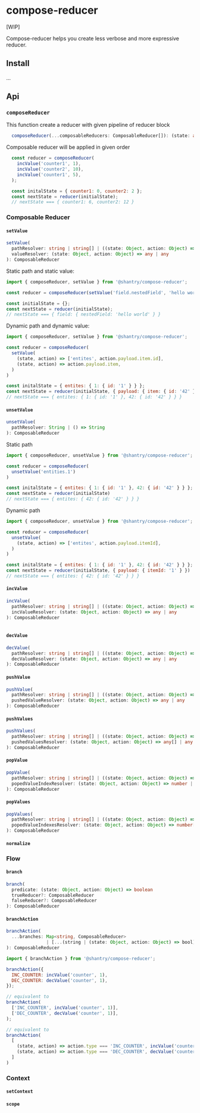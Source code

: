 # compose-reducer

[WIP]

Compose-reducer helps you create less verbose and more expressive reducer.

## Install

...

## Api

### `composeReducer`

This function create a reducer with given pipeline of reducer block

```ts
  composeReducer(...composableReducers: ComposableReducer[]): (state: any, action: any) => nextState
```

Composable reducer will be applied in given order

```js
  const reducer = composeReducer(
    incValue('counter1', 1),
    incValue('counter2', 10),
    incValue('counter1', 5),
  );

  const initalState = { counter1: 0, counter2: 2 };
  const nextState = reducer(initialState);
  // nextState === { counter1: 6, counter2: 12 }
```

### Composable Reducer

#### `setValue`

```ts
setValue(
  pathResolver: string | string[] | ((state: Object, action: Object) => string | string[])
  valueResolver: (state: Object, action: Object) => any | any
): ComposableReducer
```

Static path and static value:

```js
import { composeReducer, setValue } from '@shantry/compose-reducer';

const reducer = composeReducer(setValue('field.nestedField', 'hello world'));

const initialState = {};
const nextState = reducer(initialState);
// nextState === { field: { nestedField: 'hello world' } }
```

Dynamic path and dynamic value:

```js
import { composeReducer, setValue } from '@shantry/compose-reducer';

const reducer = composeReducer(
  setValue(
    (state, action) => ['entites', action.payload.item.id],
    (state, action) => action.payload.item,
  )
)

const initalState = { entites: { 1: { id: '1' } } };
const nextState = reducer(initialState, { payload: { item: { id: '42' } } })
// nextState === { entites: { 1: { id: '1' }, 42: { id: '42' } } }
```

#### `unsetValue`

```ts
unsetValue(
  pathResolver: String | () => String
): ComposableReducer
```

Static path

```js
import { composeReducer, unsetValue } from '@shantry/compose-reducer';

const reducer = composeReducer(
  unsetValue('entities.1')
)

const initalState = { entites: { 1: { id: '1' }, 42: { id: '42' } } };
const nextState = reducer(initialState)
// nextState === { entites: { 42: { id: '42' } } }
```

Dynamic path

```js
import { composeReducer, unsetValue } from '@shantry/compose-reducer';

const reducer = composeReducer(
  unsetValue(
    (state, action) => ['entites', action.payload.itemId],
  )
)

const initalState = { entites: { 1: { id: '1' }, 42: { id: '42' } } };
const nextState = reducer(initialState, { payload: { itemId: '1' } })
// nextState === { entites: { 42: { id: '42' } } }
```

#### `incValue`

```ts
incValue(
  pathResolver: string | string[] | ((state: Object, action: Object) => string | string[])
  incValueResolver: (state: Object, action: Object) => any | any
): ComposableReducer
```

```

```

#### `decValue`

```ts
decValue(
  pathResolver: string | string[] | ((state: Object, action: Object) => string | string[])
  decValueResolver: (state: Object, action: Object) => any | any
): ComposableReducer
```

#### `pushValue`

```ts
pushValue(
  pathResolver: string | string[] | ((state: Object, action: Object) => string | string[])
  pushedValueResolver: (state: Object, action: Object) => any | any
): ComposableReducer
```

#### `pushValues`

```ts
pushValues(
  pathResolver: string | string[] | ((state: Object, action: Object) => string | string[])
  pushedValuesResolver: (state: Object, action: Object) => any[] | any
): ComposableReducer
```

#### `popValue`

```ts
popValue(
  pathResolver: string | string[] | ((state: Object, action: Object) => string | string[])
  popedValueIndexResolver: (state: Object, action: Object) => number | number
): ComposableReducer
```

#### `popValues`

```ts
popValues(
  pathResolver: string | string[] | ((state: Object, action: Object) => string | string[])
  popedValueIndexesResolver: (state: Object, action: Object) => number[] | number[]
): ComposableReducer
```

#### `normalize`

### Flow

#### `branch`

```ts
branch(
  predicate: (state: Object, action: Object) => boolean
  trueReducer?: ComposableReducer
  falseReducer?: ComposableReducer
): ComposableReducer
```

#### `branchAction`

```ts
branchAction(
  ...branches: Map<string, ComposableReducer>
               | [...(string | (state: Object, action: Object) => bool), ComposableReducer]
): ComposableReducer
```

```js
import { branchAction } from '@shantry/compose-reducer';

branchAction({
  INC_COUNTER: incValue('counter', 1),
  DEC_COUNTER: decValue('counter', 1),
});

// equivalent to
branchAction(
  ['INC_COUNTER', incValue('counter', 1)],
  ['DEC_COUNTER', decValue('counter', 1)],
);

// equivalent to
branchAction(
  [
    (state, action) => action.type === 'INC_COUNTER', incValue('counter', 1),
    (state, action) => action.type === 'DEC_COUNTER', decValue('counter', 1),
  ]
)
```

### Context

#### `setContext`

#### `scope`
